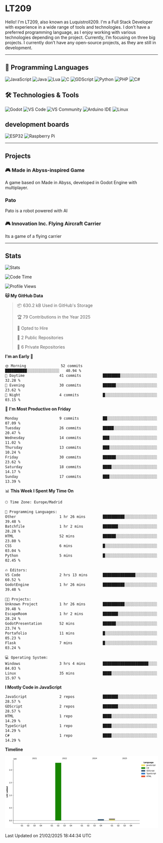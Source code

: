 # LT209

Hello! I'm LT209, also known as Luquistroll209. I'm a Full Stack Developer with experience in a wide range of tools and technologies. I don’t have a preferred programming language, as I enjoy working with various technologies depending on the project. Currently, I’m focusing on three big projects. I currently don’t have any open-source projects, as they are still in development.

---
## 🚀 Programming Languages

![JavaScript](https://img.shields.io/badge/JavaScript-F7DF1E?style=for-the-square&logo=javascript&logoColor=black)
![Java](https://img.shields.io/badge/Java-EA2D2E?style=for-the-square&logo=java&logoColor=white)
![Lua](https://img.shields.io/badge/Lua-2C2D72?style=for-the-square&logo=lua&logoColor=white)
![C](https://img.shields.io/badge/C-00599C?style=for-the-square&logo=c&logoColor=white)
![GDScript](https://img.shields.io/badge/GDScript-478CBF?style=for-the-square&logo=godotengine&logoColor=white)
![Python](https://img.shields.io/badge/Python-3776AB?style=for-the-square&logo=python&logoColor=white)
![PHP](https://img.shields.io/badge/PHP-777BB4?style=for-the-square&logo=php&logoColor=white)
![C#](https://img.shields.io/badge/C%23-239120?style=for-the-square&logo=csharp&logoColor=white)

## 🛠️ Technologies & Tools

![Godot](https://img.shields.io/badge/Godot-478CBF?style=for-the-square&logo=godotengine&logoColor=white)
![VS Code](https://img.shields.io/badge/VS%20Code-007ACC?style=for-the-square&logo=visualstudiocode&logoColor=white)
![VS Community](https://img.shields.io/badge/VS%20Community-5C2D91?style=for-the-square&logo=visualstudio&logoColor=white)
![Arduino IDE](https://img.shields.io/badge/Arduino_IDE-00979D?style=for-the-square&logo=arduino&logoColor=white)
![Linux](https://img.shields.io/badge/Linux-FCC624?style=for-the-square&logo=linux&logoColor=black)

## development boards

![ESP32](https://img.shields.io/badge/ESP32-000000?style=for-the-square&logo=esphome&logoColor=white)
![Raspberry Pi](https://img.shields.io/badge/Raspberry_Pi-C51A4A?style=for-the-square&logo=raspberrypi&logoColor=white)



---
## Projects

### 🎮 Made in Abyss-inspired Game
A game based on Made in Abyss, developed in Godot Engine with multiplayer.

### Pato
Pato is a robot powered with AI

### 🎮 Innovation Inc. Flying Aircraft Carrier
Its a game of a flying carrier 

---
## Stats

![Stats](https://github-readme-stats.vercel.app/api?username=Luquistroll209&show_icons=true&theme=radical)

<!--START_SECTION:waka-->
![Code Time](http://img.shields.io/badge/Code%20Time-37%20hrs%2052%20mins-blue)

![Profile Views](http://img.shields.io/badge/Profile%20Views-26-blue)

**🐱 My GitHub Data** 

> 📦 630.2 kB Used in GitHub's Storage 
 > 
> 🏆 79 Contributions in the Year 2025
 > 
> 💼 Opted to Hire
 > 
> 📜 2 Public Repositories 
 > 
> 🔑 6 Private Repositories 
 > 
**I'm an Early 🐤** 

```text
🌞 Morning                52 commits          ██████████░░░░░░░░░░░░░░░   40.94 % 
🌆 Daytime                41 commits          ████████░░░░░░░░░░░░░░░░░   32.28 % 
🌃 Evening                30 commits          ██████░░░░░░░░░░░░░░░░░░░   23.62 % 
🌙 Night                  4 commits           █░░░░░░░░░░░░░░░░░░░░░░░░   03.15 % 
```
📅 **I'm Most Productive on Friday** 

```text
Monday                   9 commits           ██░░░░░░░░░░░░░░░░░░░░░░░   07.09 % 
Tuesday                  26 commits          █████░░░░░░░░░░░░░░░░░░░░   20.47 % 
Wednesday                14 commits          ███░░░░░░░░░░░░░░░░░░░░░░   11.02 % 
Thursday                 13 commits          ███░░░░░░░░░░░░░░░░░░░░░░   10.24 % 
Friday                   30 commits          ██████░░░░░░░░░░░░░░░░░░░   23.62 % 
Saturday                 18 commits          ████░░░░░░░░░░░░░░░░░░░░░   14.17 % 
Sunday                   17 commits          ███░░░░░░░░░░░░░░░░░░░░░░   13.39 % 
```


📊 **This Week I Spent My Time On** 

```text
🕑︎ Time Zone: Europe/Madrid

💬 Programming Languages: 
Other                    1 hr 26 mins        ██████████░░░░░░░░░░░░░░░   39.48 % 
Batchfile                1 hr 2 mins         ███████░░░░░░░░░░░░░░░░░░   28.28 % 
HTML                     52 mins             ██████░░░░░░░░░░░░░░░░░░░   23.80 % 
CSS                      6 mins              █░░░░░░░░░░░░░░░░░░░░░░░░   03.04 % 
Python                   5 mins              █░░░░░░░░░░░░░░░░░░░░░░░░   02.45 % 

🔥 Editors: 
VS Code                  2 hrs 13 mins       ███████████████░░░░░░░░░░   60.52 % 
GodotEngine              1 hr 26 mins        ██████████░░░░░░░░░░░░░░░   39.48 % 

🐱‍💻 Projects: 
Unknown Project          1 hr 26 mins        ██████████░░░░░░░░░░░░░░░   39.48 % 
EscapeRoom               1 hr 2 mins         ███████░░░░░░░░░░░░░░░░░░   28.24 % 
GodotPresentation        52 mins             ██████░░░░░░░░░░░░░░░░░░░   23.74 % 
Portafolio               11 mins             █░░░░░░░░░░░░░░░░░░░░░░░░   05.23 % 
Flask                    7 mins              █░░░░░░░░░░░░░░░░░░░░░░░░   03.24 % 

💻 Operating System: 
Windows                  3 hrs 4 mins        █████████████████████░░░░   84.03 % 
Linux                    35 mins             ████░░░░░░░░░░░░░░░░░░░░░   15.97 % 
```

**I Mostly Code in JavaScript** 

```text
JavaScript               2 repos             ███████░░░░░░░░░░░░░░░░░░   28.57 % 
GDScript                 2 repos             ███████░░░░░░░░░░░░░░░░░░   28.57 % 
HTML                     1 repo              ████░░░░░░░░░░░░░░░░░░░░░   14.29 % 
TypeScript               1 repo              ████░░░░░░░░░░░░░░░░░░░░░   14.29 % 
C#                       1 repo              ████░░░░░░░░░░░░░░░░░░░░░   14.29 % 
```



**Timeline**

![Lines of Code chart](https://raw.githubusercontent.com/Luquistroll209/Luquistroll209/main/assets/bar_graph.png)


 Last Updated on 21/02/2025 18:44:34 UTC
<!--END_SECTION:waka-->

